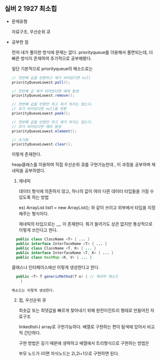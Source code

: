 ## 실버 2 1927 최소힙

- 문제유형

  자료구조, 우선순위 큐

- 공부한 점

  먼저 내가 풀이한 방식에 문제는 없다. priorityqueue를 이용해서 풀면되는데, 더 빠른 방식이 존재하여 추가적으로 공부해봤다.

  일단 기본적으로 priorityqueue의 메소드로는

  
  ```java
  // 첫번째 값을 반환하고 제거 비어있다면 null
  priorityQueueLowest.poll();
  
  // 첫번째 값 제거 비어있다면 예외 발생
  priorityQueueLowest.remove(); 
  
  // 첫번째 값을 반환만 하고 제거 하지는 않는다.
  // 큐가 비어있다면 null을 반환
  priorityQueueLowest.peek();
  
  // 첫번째 값을 반환만 하고 제거 하지는 않는다.
  // 큐가 비어있다면 예외 발생
  priorityQueueLowest.element();
  
  // 초기화
  priorityQueueLowest.clear();    
  ```

  
  이렇게 존재한다.

  heap클래스를 이용하여 직접 우선순위 큐를 구현가능한데 , 이 과정을 공부하며 제네릭을 공부하였다.

  1) 제네릭

      데이터 형식에 의존하지 않고, 하나의 값이 여러 다른 데이터 타입들을 가질 수 있도록 하는 방법

     ex) ArrayList<Integer> list1 = new ArrayList<Integer>(); 와 같이 쓰이고 외부에서 타입을 지정해주는 형식이다.

     제네릭의 타입으로는 <T>,<E>,<K>,<V>,<N> 이 존재한다. 뭐가 들어가도 상관 없지만 통상적으로 이렇게 쓰인다고 한다.

     
    ```java
      public class ClassName <T> { ... }
      public interface InterfaceName <T> { ... }
      public class ClassName <T, K> { ... }
      public interface InterfaceName <T, K> { ... }
      public class HashMap <K, V> { ... }
    ```

    
     클래스나 인터페이스에선 이렇게 생성한다고 한다.




    ```java
      public <T> T genericMethod(T o) {	// 제네릭 메소드
        }
    ```


      
      메소드는 이렇게 생성한다.

  2) 힙, 우선순위 큐

     최솟값 또는 최댓값을 빠르게 찾아내기 위해 완전이진트리 형태로 만들어진 자료구조

     linkedlist나 array로 구현가능하다. 배열로 구현하는 편이 탐색에 있어서 비교적 간단하다.

     구현 방법은 길기 때문에 생략하고 배열에서 트리형식으로 구현하는 방법은

     부모 노드가 i이면 자식노드는 2i,2i+1으로 구현하면 된다. 

     
